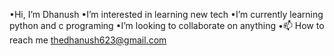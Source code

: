 •Hi, I’m Dhanush
•I’m interested in learning new tech
•I’m currently learning python and c programing 
•I’m looking to collaborate on anything
•📫 How to reach me
 thedhanush623@gmail.com

